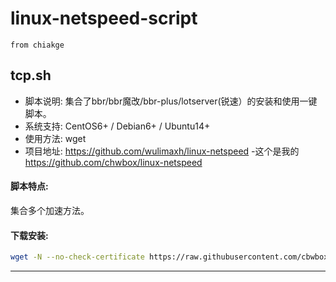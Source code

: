 linux-netspeed-script
=====
`from chiakge`

## tcp.sh

- 脚本说明: 集合了bbr/bbr魔改/bbr-plus/lotserver(锐速）的安装和使用一键脚本。
- 系统支持: CentOS6+ / Debian6+ / Ubuntu14+
- 使用方法: wget
- 项目地址: https://github.com/wulimaxh/linux-netspeed
-这个是我的  https://github.com/chwbox/linux-netspeed
#### 脚本特点:
集合多个加速方法。

#### 下载安装:
``` bash
wget -N --no-check-certificate https://raw.githubusercontent.com/cbwbox/linux-netspeed/master/tcp.sh && chmod +x tcp.sh && ./tcp.sh
```


---
